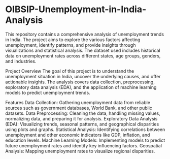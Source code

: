 # OIBSIP-Unemployment-in-India-Analysis
This repository contains a comprehensive analysis of unemployment trends in India. The project aims to explore the various factors affecting unemployment, identify patterns, and provide insights through visualizations and statistical analysis. The dataset used includes historical data on unemployment rates across different states, age groups, genders, and industries.

Project Overview
The goal of this project is to understand the unemployment situation in India, uncover the underlying causes, and offer actionable insights. The analysis covers data collection, preprocessing, exploratory data analysis (EDA), and the application of machine learning models to predict unemployment trends.

Features
Data Collection: Gathering unemployment data from reliable sources such as government databases, World Bank, and other public datasets.
Data Preprocessing: Cleaning the data, handling missing values, normalizing data, and preparing it for analysis.
Exploratory Data Analysis (EDA): Visualizing trends, seasonal patterns, and geographical disparities using plots and graphs.
Statistical Analysis: Identifying correlations between unemployment and other economic indicators like GDP, inflation, and education levels.
Machine Learning Models: Implementing models to predict future unemployment rates and identify key influencing factors.
Geospatial Analysis: Mapping unemployment rates to visualize regional disparities.
